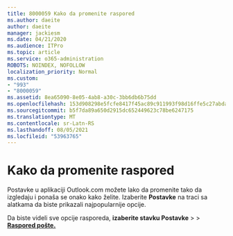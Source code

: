 ```yaml
---
title: 8000059 Kako da promenite raspored
ms.author: daeite
author: daeite
manager: jackiesm
ms.date: 04/21/2020
ms.audience: ITPro
ms.topic: article
ms.service: o365-administration
ROBOTS: NOINDEX, NOFOLLOW
localization_priority: Normal
ms.custom:
- "993"
- "8000059"
ms.assetid: 8ea65090-8e05-4ab8-a30c-3bb6db6b75dd
ms.openlocfilehash: 153d908298e5fcfe8417f45ac89c911993f98d16ffe5c27abda4b6f3959002c0
ms.sourcegitcommit: b5f7da89a650d2915dc652449623c78be6247175
ms.translationtype: MT
ms.contentlocale: sr-Latn-RS
ms.lasthandoff: 08/05/2021
ms.locfileid: "53963765"
---
```

# <a name="how-to-change-your-layout"></a>Kako da promenite raspored

Postavke u aplikaciji Outlook.com možete lako da promenite tako da izgledaju i ponaša se onako kako želite. Izaberite **Postavke** na traci sa alatkama da biste prikazali najpopularnije opcije.

Da biste videli sve opcije rasporeda, **izaberite stavku Postavke**  >    >  [**Raspored pošte.**](https://outlook.live.com/mail/options/mail/layout)
  